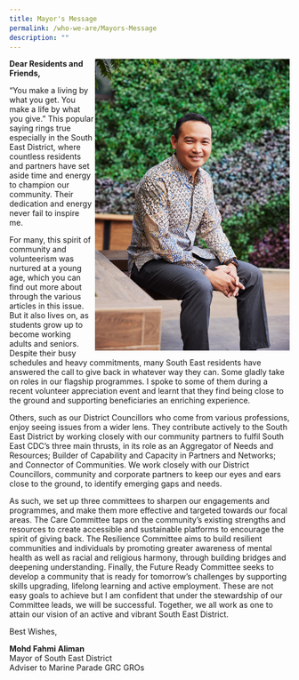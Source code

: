 ```yaml
---
title: Mayor's Message
permalink: /who-we-are/Mayors-Message
description: ""
---
```

<img src= "/images/Mayor/KEL_0821%20LR.jpg" style="width: 350px;" align = "right">
	
**Dear Residents and Friends,**

“You make a living by what you get. You make a life by what you
give.” This popular saying rings true especially in the South East
District, where countless residents and partners have set aside
time and energy to champion our community. Their dedication and
energy never fail to inspire me.

For many, this spirit of community and volunteerism was
nurtured at a young age, which you can find out more about through
the various articles in this issue. But it also lives on, as students
grow up to become working adults and seniors. Despite their busy
schedules and heavy commitments, many South East residents have answered the call to give back in whatever way they can. Some gladly take on roles in our flagship programmes.
I spoke to some of them during a recent volunteer appreciation event and learnt that they find being close to the ground and supporting beneficiaries an enriching experience.

Others, such as our District Councillors who come from various professions, enjoy seeing issues from a wider lens. They contribute actively to the South East District by working closely with our community partners to fulfil South East CDC’s three main thrusts, in its role as an Aggregator of Needs and Resources; Builder of Capability and Capacity in Partners and Networks; and Connector of Communities. We work closely with our District Councillors, community and corporate partners to keep our eyes and ears close to the ground, to identify emerging gaps and needs.

As such, we set up three committees to sharpen our engagements and programmes, and make them more effective and targeted towards our focal areas. The Care Committee taps on the community’s existing strengths and resources to create accessible and sustainable platforms to encourage the spirit of giving back. The Resilience Committee aims to build resilient communities and individuals by promoting greater awareness of mental health as well as racial and religious harmony, through building bridges and deepening understanding. Finally, the Future Ready Committee seeks to develop a community that is ready for tomorrow’s challenges by supporting skills upgrading, lifelong learning and
active employment. These are not easy goals to achieve but I am confident that under the stewardship of our Committee leads, we will be successful.
Together, we all work as one to attain our vision of an active and vibrant South East District.
 
Best Wishes,

**Mohd Fahmi Aliman**
<br>
Mayor of South East District
<br>
Adviser to Marine Parade GRC GROs 
<br>
